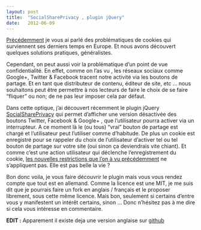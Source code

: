```yaml
---
layout:	post
title:	"SocialSharePrivacy , plugin jQuery"
date:	2012-06-09
---
```


  [Précédemment](http://thibaultmilan.com/blog/2012/05/26/cookie-directive-europeenne/) je vous ai parlé des problématiques de cookies qui surviennent ses derniers temps en Europe. Et nous avons découvert quelques solutions pratiques, généralistes.

Cependant, on peut aussi voir la problématique d’un point de vue confidentialité. En effet, comme on l’as vu , les réseaux sociaux comme Google+, Twitter & Facebook tracent notre activité via les boutons de partage. Et en tant que distributeur de contenu, éditeur de site, etc … nous souhaitons peut être permettre à nos lecteurs de faire le choix de se faire “fliquer” ou non; de ne pas leur imposer cela par défaut.

Dans cette optique, j’ai découvert récemment le plugin jQuery [SocialSharePrivacy](http://www.heise.de/extras/socialshareprivacy/) qui permet d’afficher une version désactivée des boutons Twitter, Facebook & Google+ , que l’utilisateur pourra activer via un interrupteur. A ce moment là le (ou tous) “vrai” bouton de partage est chargé et l’utilisateur peut l’utiliser comme d’habitude. De plus un cookie est enregistré pour se rappeler du choix de l’utilisateur d’activer tel ou tel bouton de partage sur votre site (oui sinon ça deviendrais vite chiant). Et comme c’est une action utilisateur qui déclenche l’enregistrement du cookie, [les nouvelles restrictions que l’on à vu précédemment](http://thibaultmilan.com/blog/2012/05/26/cookie-directive-europeenne/) ne s’appliquent pas. Elle est pas belle la vie ?

Bon donc voila, je vous faire découvrir le plugin mais vous vous rendez compte que tout est en allemand. Comme la licence est une MIT, je me suis dit que je pourrais faire un fork en anglais / français et le proposer librement, sous cette même licence. Mais bon, seulement si certains d’entre vous y manifestent un intérêt certains, sinon … Donc n’hésitez pas à me dire si cela vous intéresse en commentaire.

**EDIT :** Apparement il existe deja une version anglaise sur [github](https://github.com/patrickheck/socialshareprivacy)

  